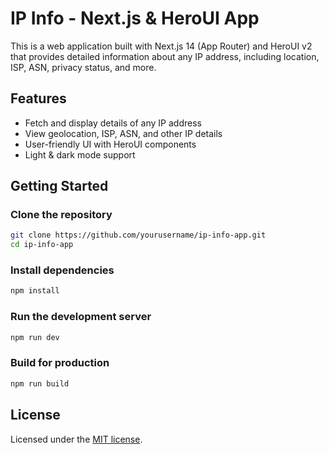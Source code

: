 # IP Info - Next.js & HeroUI App

This is a web application built with Next.js 14 (App Router) and HeroUI v2 that provides detailed information about any IP address, including location, ISP, ASN, privacy status, and more.

## Features

- Fetch and display details of any IP address
- View geolocation, ISP, ASN, and other IP details
- User-friendly UI with HeroUI components
- Light & dark mode support

## Getting Started

### Clone the repository
```bash
git clone https://github.com/yourusername/ip-info-app.git
cd ip-info-app
```

### Install dependencies
```bash
npm install
```

### Run the development server
```bash
npm run dev
```

### Build for production
```bash
npm run build
```

## License
Licensed under the [MIT license](LICENSE).

